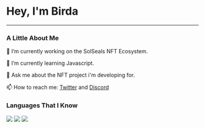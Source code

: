 <div align="left">

# Hey, I'm Birda

</div>  

---

<div align="left">

### A Little About Me  

<p>🔭 I’m currently working on the SolSeals NFT Ecosystem.</p>

<p>🌱 I’m currently learning Javascript.</p>

<p>💬 Ask me about the NFT project i'm developing for.</p>

<p>📫 How to reach me: <a href="https://twitter.com/birdaNFT">Twitter</a> and <a href="https://discord.gg/A5sqZSydJ3">Discord</a></p>

### Languages That I Know
  
  <img src="https://img.icons8.com/color/96/000000/html-5--v1.png"/>
  <img src="https://img.icons8.com/color/96/000000/css3.png"/>
  <img src="https://img.icons8.com/color/96/000000/javascript--v1.png"/>

</div>
